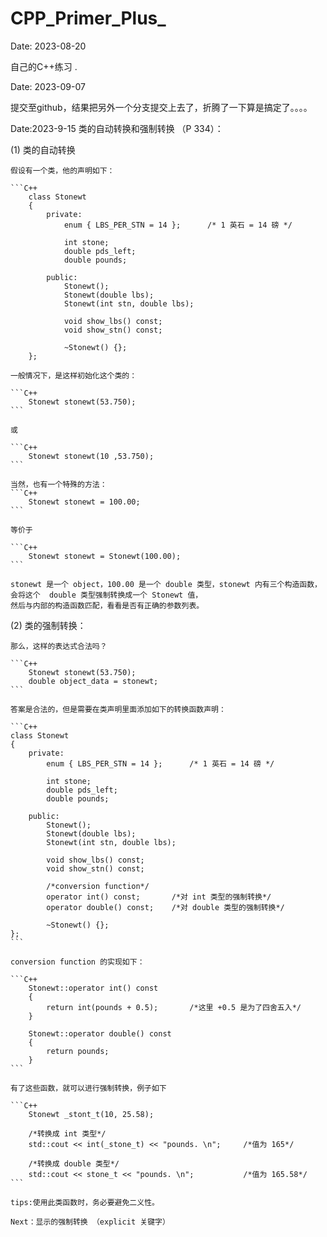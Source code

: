 # CPP_Primer_Plus_

Date: 2023-08-20

自己的C++练习 .

Date: 2023-09-07

提交至github，结果把另外一个分支提交上去了，折腾了一下算是搞定了。。。。

Date:2023-9-15
    类的自动转换和强制转换 （P 334）：

(1) 类的自动转换

    假设有一个类，他的声明如下：

    ```C++
        class Stonewt
        {
            private:
                enum { LBS_PER_STN = 14 };      /* 1 英石 = 14 磅 */

                int stone;
                double pds_left;
                double pounds;
            
            public:
                Stonewt();
                Stonewt(double lbs);
                Stonewt(int stn, double lbs);
                
                void show_lbs() const;
                void show_stn() const;

                ~Stonewt() {};
        };
    
    一般情况下，是这样初始化这个类的：

    ```C++
        Stonewt stonewt(53.750); 
    ```

    或

    ```C++   
        Stonewt stonewt(10 ,53.750);
    ```

    当然，也有一个特殊的方法：
    ```C++
        Stonewt stonewt = 100.00;
    ```  

    等价于

    ```C++
        Stonewt stonewt = Stonewt(100.00);
    ```    

    stonewt 是一个 object，100.00 是一个 double 类型，stonewt 内有三个构造函数，会将这个  double 类型强制转换成一个 Stonewt 值，
    然后与内部的构造函数匹配，看看是否有正确的参数列表。

(2) 类的强制转换：

    那么，这样的表达式合法吗？

    ```C++
        Stonewt stonewt(53.750); 
        double object_data = stonewt;
    ```

    答案是合法的，但是需要在类声明里面添加如下的转换函数声明：

    ```C++
    class Stonewt
    {
        private:
            enum { LBS_PER_STN = 14 };      /* 1 英石 = 14 磅 */

            int stone;
            double pds_left;
            double pounds;
        
        public:
            Stonewt();
            Stonewt(double lbs);
            Stonewt(int stn, double lbs);
            
            void show_lbs() const;
            void show_stn() const;

            /*conversion function*/
            operator int() const;       /*对 int 类型的强制转换*/
            operator double() const;    /*对 double 类型的强制转换*/

            ~Stonewt() {};
    };  
    ```

    conversion function 的实现如下：

    ```C++
        Stonewt::operator int() const
        {
            return int(pounds + 0.5);       /*这里 +0.5 是为了四舍五入*/
        }

        Stonewt::operator double() const
        {
            return pounds;
        }
    ```

    有了这些函数，就可以进行强制转换，例子如下

    ```C++
        Stonewt _stont_t(10, 25.58);

        /*转换成 int 类型*/
        std::cout << int(_stone_t) << "pounds. \n";     /*值为 165*/

        /*转换成 double 类型*/
        std::cout << stone_t << "pounds. \n";           /*值为 165.58*/
    ```

    tips:使用此类函数时，务必要避免二义性。

    Next：显示的强制转换 （explicit 关键字）
